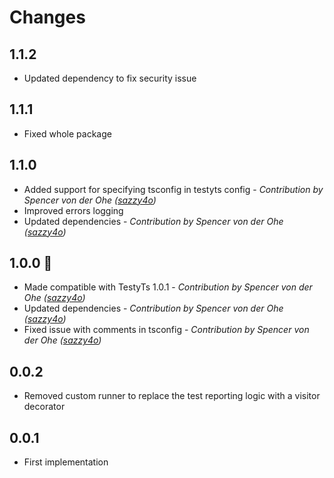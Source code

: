 # Changes

## 1.1.2
- Updated dependency to fix security issue

## 1.1.1
- Fixed whole package

## 1.1.0 
- Added support for specifying tsconfig in testyts config - *Contribution by Spencer von der Ohe ([sazzy4o](https://github.com/sazzy4o))*
- Improved errors logging
- Updated dependencies - *Contribution by Spencer von der Ohe ([sazzy4o](https://github.com/sazzy4o))*

## 1.0.0 🎊
- Made compatible with TestyTs 1.0.1 - *Contribution by Spencer von der Ohe ([sazzy4o](https://github.com/sazzy4o))*
- Updated dependencies - *Contribution by Spencer von der Ohe ([sazzy4o](https://github.com/sazzy4o))*
- Fixed issue with comments in tsconfig - *Contribution by Spencer von der Ohe ([sazzy4o](https://github.com/sazzy4o))*

## 0.0.2
 - Removed custom runner to replace the test reporting logic with a visitor decorator

## 0.0.1
 - First implementation